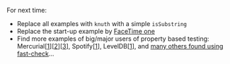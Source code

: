 For next time:
- Replace all examples with `knuth` with a simple `isSubstring`
- Replace the start-up example by [FaceTime one](https://medium.com/@DavidKPiano/the-facetime-bug-and-the-dangers-of-implicit-state-machines-a5f0f61bdaa2)
- Find more examples of big/major users of property based testing:
Mercurial\[[1](https://hypothesis.works/articles/what-is-hypothesis/)\]\[[2](https://bz.mercurial-scm.org/show_bug.cgi?id=4927)\]\[[3](https://bz.mercurial-scm.org/show_bug.cgi?id=5031)\],
Spotify\[[1](https://labs.spotify.com/2015/06/25/rapid-check/)\],
LevelDB\[[1](https://github.com/google/leveldb/issues/50)\],
and [many others found using fast-check](https://github.com/dubzzz/fast-check/blob/master/documentation/1-Guides/IssuesDiscovered.md)...
